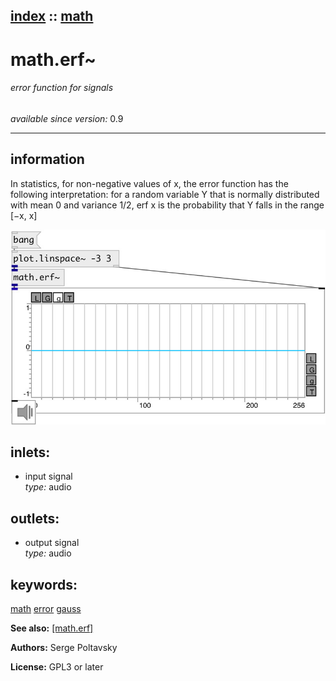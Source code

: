 [index](index.html) :: [math](category_math.html)
---

# math.erf~

###### error function for signals

*available since version:* 0.9

---


## information
In statistics, for non-negative values of x, the error function has the following interpretation: for a random variable Y that is normally distributed with mean 0 and variance 1/2, erf x is the probability that Y falls in the range [−x, x]


[![example](../examples/img/math.erf~.jpg)](../examples/pd/math.erf~.pd)









## inlets:

* input signal<br>
_type:_ audio



## outlets:

* output signal<br>
_type:_ audio



## keywords:

[math](keywords/math.html)
[error](keywords/error.html)
[gauss](keywords/gauss.html)



**See also:**
[\[math.erf\]](math.erf.html)




**Authors:** Serge Poltavsky




**License:** GPL3 or later





